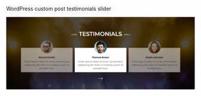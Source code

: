 WordPress custom post testimonials slider

![alt screenshort](https://raw.githubusercontent.com/imranmajeed473/WordPress-custom-post-slider/master/screenshort.png)
